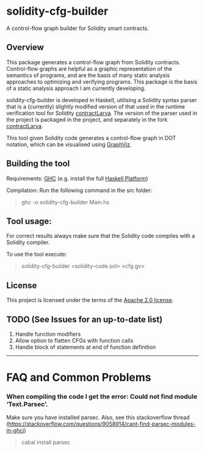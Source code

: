 # solidity-cfg-builder
A control-flow graph builder for Solidity smart contracts.

## Overview

This package generates a control-flow graph from Solidity contracts. Control-flow graphs are helpful as a graphic representation of the semantics of programs, and are the basis of many static analysis approaches to optimizing and verifying programs. This package is the basis of a static analysis approach I am currently developing. 

solidity-cfg-builder is developed in Haskell, utilising a Solidity syntax parser that is a (currently) slightly modified version of that used in the runtime verification tool for Solidity [contractLarva](https://github.com/gordonpace/contractLarva). The version of the parser used in the project is packaged in the project, and separately in the fork [contractLarva](https://github.com/shaunazzopardi/contractLarva). 

This tool given Solidity code generates a control-flow graph in DOT notation, which can be visualised using [GraphViz](https://www.graphviz.org/).

## Building the tool

Requirements: [GHC](https://www.haskell.org/ghc/) (e.g. install the full [Haskell Platform](https://www.haskell.org/platform/))

Compilation: Run the following command in the src folder:

> ghc -o solidity-cfg-builder Main.hs

## Tool usage:

For correct results always make sure that the Solidity code compiles with a Solidity compiler.

To use the tool execute:

> solidity-cfg-builder &lt;solidity-code.sol&gt; &lt;cfg.gv&gt;

## License
This project is licensed under the terms of the [Apache 2.0 license](LICENSE).

## TODO (See Issues for an up-to-date list)
1. Handle function modifiers
2. Allow option to flatten CFGs with function calls
3. Handle block of statements at end of function definition
----
# FAQ and Common Problems

### When compiling the code I get the error: Could not find module ‘Text.Parsec’.
Make sure you have installed parsec.  Also, see this stackoverflow thread (https://stackoverflow.com/questions/9058914/cant-find-parsec-modules-in-ghci)
>cabal install parsec


